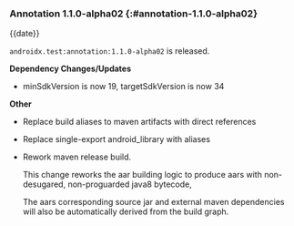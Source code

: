 ### Annotation 1.1.0-alpha02 {:#annotation-1.1.0-alpha02}

{{date}}

`androidx.test:annotation:1.1.0-alpha02` is released.

**Dependency Changes/Updates**

* minSdkVersion is now 19, targetSdkVersion is now 34

**Other**

* Replace build aliases to maven artifacts with direct references

* Replace single-export android_library with aliases

* Rework maven release build.

    This change reworks the aar building logic to produce aars with non-desugared, non-proguarded java8 bytecode,

    The aars corresponding source jar and external maven dependencies will also be automatically derived from the build graph.
